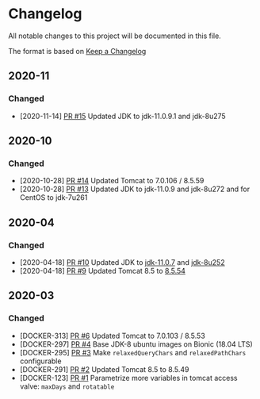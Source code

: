 # Changelog

All notable changes to this project will be documented in this file.

The format is based on [Keep a Changelog](http://keepachangelog.com/en/1.0.0/)

## 2020-11

### Changed

* [2020-11-14] [PR #15](https://github.com/xenit-eu/docker-tomcat/pull/15) Updated JDK to jdk-11.0.9.1 and jdk-8u275


## 2020-10

### Changed

* [2020-10-28] [PR #14](https://github.com/xenit-eu/docker-tomcat/pull/14) Updated Tomcat to 7.0.106 / 8.5.59
* [2020-10-28] [PR #13](https://github.com/xenit-eu/docker-tomcat/pull/13) Updated JDK to jdk-11.0.9 and jdk-8u272 and for CentOS to jdk-7u261

## 2020-04

### Changed

* [2020-04-18] [PR #10](https://github.com/xenit-eu/docker-tomcat/pull/10) Updated JDK to [jdk-11.0.7](https://adoptopenjdk.net/release_notes.html?jvmVariant=hotspot#jdk11_0_7) and [jdk-8u252](https://adoptopenjdk.net/release_notes.html?jvmVariant=hotspot#jdk8u252)
* [2020-04-18] [PR #9](https://github.com/xenit-eu/docker-tomcat/pull/9) Updated Tomcat 8.5 to [8.5.54](http://tomcat.apache.org/tomcat-8.5-doc/changelog.html#Tomcat_8.5.54_(markt))

## 2020-03

### Changed

* [DOCKER-313] [PR #6](https://github.com/xenit-eu/docker-tomcat/pull/6) Updated Tomcat to 7.0.103 / 8.5.53 
* [DOCKER-297] [PR #4](https://github.com/xenit-eu/docker-tomcat/pull/4) Base JDK-8 ubuntu images on Bionic (18.04 LTS)
* [DOCKER-295] [PR #3](https://github.com/xenit-eu/docker-tomcat/pull/3) Make `relaxedQueryChars` and `relaxedPathChars` configurable
* [DOCKER-291] [PR #2](https://github.com/xenit-eu/docker-tomcat/pull/2) Updated Tomcat 8.5 to 8.5.49
* [DOCKER-123] [PR #1](https://github.com/xenit-eu/docker-tomcat/pull/1) Parametrize more variables in tomcat access valve: `maxDays` and `rotatable`
